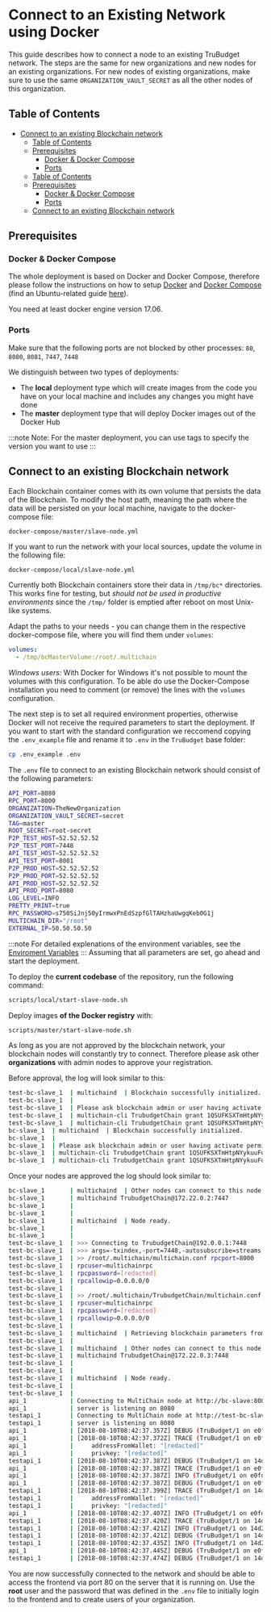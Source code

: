 # Connect to an Existing Network using Docker

This guide describes how to connect a node to an existing TruBudget network. The steps are the same for new organizations and new nodes for an existing organizations. For new nodes of existing organizations, make sure to use the same `ORGANIZATION_VAULT_SECRET` as all the other nodes of this organization.

## Table of Contents

- [Connect to an existing Blockchain network](#connect-to-an-existing-blockchain-network)
  - [Table of Contents](#table-of-contents)
  - [Prerequisites](#prerequisites)
    - [Docker & Docker Compose](#docker--docker-compose)
    - [Ports](#ports)
  - [Table of Contents](#table-of-contents-1)
  - [Prerequisites](#prerequisites-1)
    - [Docker & Docker Compose](#docker--docker-compose-1)
    - [Ports](#ports-1)
  - [Connect to an existing Blockchain network](#connect-to-an-existing-blockchain-network-1)

## Prerequisites

### Docker & Docker Compose

The whole deployment is based on Docker and Docker Compose, therefore please follow the instructions on how to setup [Docker](https://docs.docker.com/engine/installation/) and [Docker Compose](https://docs.docker.com/compose/install/#install-compose) (find an Ubuntu-related guide [here](https://www.digitalocean.com/community/tutorials/how-to-install-and-use-docker-on-ubuntu-16-04)).

You need at least docker engine version 17.06.

### Ports

Make sure that the following ports are not blocked by other processes: `80`, `8080`, `8081`, `7447`, `7448`

We distinguish between two types of deployments:

- The **local** deployment type which will create images from the code you have on your local machine and includes any changes you might have done
- The **master** deployment type that will deploy Docker images out of the Docker Hub

:::note
Note: For the master deployment, you can use tags to specify the version you want to use
:::

## Connect to an existing Blockchain network

Each Blockchain container comes with its own volume that persists the data of the Blockchain.
To modify the host path, meaning the path where the data will be persisted on your local machine, navigate to the docker-compose file:

```
docker-compose/master/slave-node.yml
```

If you want to run the network with your local sources, update the volume in the following file:

```bash
docker-compose/local/slave-node.yml
```

Currently both Blockchain containers store their data in `/tmp/bc*` directories. This works fine for testing, but _should not be used in productive environments_ since the `/tmp/` folder is emptied after reboot on most Unix-like systems.

Adapt the paths to your needs - you can change them in the respective docker-compose file, where you will find them under `volumes`:

```yaml
volumes:
  - /tmp/bcMasterVolume:/root/.multichain
```

_Windows users_: With Docker for Windows it's not possible to mount the volumes with this configuration. To be able do use the Docker-Compose installation you need to comment (or remove) the lines with the `volumes` configuration.

The next step is to set all required environment properties, otherwise Docker will not receive the required parameters to start the deployment.
If you want to start with the standard configuration we reccomend copying the `.env_example` file and rename it to `.env` in the `TruBudget` base folder:

```bash
cp .env_example .env
```

The `.env` file to connect to an existing Blockchain network should consist of the following parameters:

```bash
API_PORT=8080
RPC_PORT=8000
ORGANIZATION=TheNewOrganization
ORGANIZATION_VAULT_SECRET=secret
TAG=master
ROOT_SECRET=root-secret
P2P_TEST_HOST=52.52.52.52
P2P_TEST_PORT=7448
API_TEST_HOST=52.52.52.52
API_TEST_PORT=8081
P2P_PROD_HOST=52.52.52.52
P2P_PROD_PORT=52.52.52.52
API_PROD_HOST=52.52.52.52
API_PROD_PORT=8080
LOG_LEVEL=INFO
PRETTY_PRINT=true
RPC_PASSWORD=s750SiJnj50yIrmwxPnEdSzpfGlTAHzhaUwgqKeb0G1j
MULTICHAIN_DIR="/root"
EXTERNAL_IP=50.50.50.50
```

:::note
For detailed explenations of the environment variables, see the [Enviroment Variables](./../../../enviroment-variables)
:::
Assuming that all parameters are set, go ahead and start the deployment.

To deploy the **current codebase** of the repository, run the following command:

```bash
scripts/local/start-slave-node.sh
```

Deploy images **of the Docker registry** with:

```bash
scripts/master/start-slave-node.sh
```

As long as you are not approved by the blockchain network, your blockchain nodes will constantly try to connect. Therefore please ask other **organizations** with admin nodes to approve your registration.

Before approval, the log will look similar to this:

```bash
test-bc-slave_1  | multichaind  | Blockchain successfully initialized.
test-bc-slave_1  |
test-bc-slave_1  | Please ask blockchain admin or user having activate permission to let you connect and/or transact:
test-bc-slave_1  | multichain-cli TrubudgetChain grant 1QSUFKSXTmHtpNYykuuFuZaxfMR6sJwS91kG2u connect
test-bc-slave_1  | multichain-cli TrubudgetChain grant 1QSUFKSXTmHtpNYykuuFuZaxfMR6sJwS91kG2u connect,send,receive
bc-slave_1  | multichaind  | Blockchain successfully initialized.
bc-slave_1  |
bc-slave_1  | Please ask blockchain admin or user having activate permission to let you connect and/or transact:
bc-slave_1  | multichain-cli TrubudgetChain grant 1QSUFKSXTmHtpNYykuuFuZaxfMR6sJwS91kG2u connect
bc-slave_1  | multichain-cli TrubudgetChain grant 1QSUFKSXTmHtpNYykuuFuZaxfMR6sJwS91kG2u connect,send,receive
```

Once your nodes are approved the log should look similar to:

```bash
bc-slave_1       | multichaind  | Other nodes can connect to this node using:
bc-slave_1       | multichaind TrubudgetChain@172.22.0.2:7447
bc-slave_1       |
bc-slave_1       |
bc-slave_1       | multichaind  | Node ready.
bc-slave_1       |
bc-slave_1       |
test-bc-slave_1  | >>> Connecting to TrubudgetChain@192.0.0.1:7448
test-bc-slave_1  | >>> args=-txindex,-port=7448,-autosubscribe=streams,TrubudgetChain@192.0.0.1:7448
test-bc-slave_1  | >> /root/.multichain/multichain.conf rpcport=8000
test-bc-slave_1  | rpcuser=multichainrpc
test-bc-slave_1  | rpcpassword=[redacted]
test-bc-slave_1  | rpcallowip=0.0.0.0/0
test-bc-slave_1  |
test-bc-slave_1  | >> /root/.multichain/TrubudgetChain/multichain.conf rpcport=8000
test-bc-slave_1  | rpcuser=multichainrpc
test-bc-slave_1  | rpcpassword=[redacted]
test-bc-slave_1  | rpcallowip=0.0.0.0/0
test-bc-slave_1  |
test-bc-slave_1  | multichaind  | Retrieving blockchain parameters from the seed node 192.0.0.1:7448 ...
test-bc-slave_1  |
test-bc-slave_1  | multichaind  | Other nodes can connect to this node using:
test-bc-slave_1  | multichaind TrubudgetChain@172.22.0.3:7448
test-bc-slave_1  |
test-bc-slave_1  |
test-bc-slave_1  | multichaind  | Node ready.
test-bc-slave_1  |
test-bc-slave_1  |
api_1            | Connecting to MultiChain node at http://bc-slave:8000
api_1            | server is listening on 8080
testapi_1        | Connecting to MultiChain node at http://test-bc-slave:8000
testapi_1        | server is listening on 8080
api_1            | [2018-08-10T08:42:37.357Z] DEBUG (TruBudget/1 on e0fdf1eb41e2): Created stream org:TheOrganizat with options {"kind":"organization","name":"org:TheOrganizat"}
api_1            | [2018-08-10T08:42:37.372Z] TRACE (TruBudget/1 on e0fdf1eb41e2):
api_1            |     addressFromWallet: "[redacted]"
api_1            |     privkey: "[redacted]"
testapi_1        | [2018-08-10T08:42:37.387Z] DEBUG (TruBudget/1 on 14d2111cc40d): Created stream org:TheOrganizat with options {"kind":"organization","name":"org:TheOrganizat"}
api_1            | [2018-08-10T08:42:37.387Z] TRACE (TruBudget/1 on e0fdf1eb41e2): wrote hex string to chain: 282 bytes
api_1            | [2018-08-10T08:42:37.387Z] INFO (TruBudget/1 on e0fdf1eb41e2): Initializing organization address to local wallet address: [redacted]
api_1            | [2018-08-10T08:42:37.387Z] DEBUG (TruBudget/1 on e0fdf1eb41e2): Publishing wallet address to org:TheOrganizat/"address"
testapi_1        | [2018-08-10T08:42:37.399Z] TRACE (TruBudget/1 on 14d2111cc40d):
testapi_1        |     addressFromWallet: "[redacted]"
testapi_1        |     privkey: "[redacted]"
api_1            | [2018-08-10T08:42:37.407Z] INFO (TruBudget/1 on e0fdf1eb41e2): organization address: [redacted]
testapi_1        | [2018-08-10T08:42:37.420Z] TRACE (TruBudget/1 on 14d2111cc40d): wrote hex string to chain: 282 bytes
testapi_1        | [2018-08-10T08:42:37.421Z] INFO (TruBudget/1 on 14d2111cc40d): Initializing organization address to local wallet address: [redacted]
testapi_1        | [2018-08-10T08:42:37.421Z] DEBUG (TruBudget/1 on 14d2111cc40d): Publishing wallet address to org:TheOrganizat/"address"
testapi_1        | [2018-08-10T08:42:37.435Z] INFO (TruBudget/1 on 14d2111cc40d): organization address: [redacted]
api_1            | [2018-08-10T08:42:37.445Z] DEBUG (TruBudget/1 on e0fdf1eb41e2): Created stream users:TheOrganiz with options {"kind":"users","name":"users:TheOrganiz"}
testapi_1        | [2018-08-10T08:42:37.474Z] DEBUG (TruBudget/1 on 14d2111cc40d): Created stream users:TheOrganiz with options {"kind":"users","name":"users:TheOrganiz"}
```

You are now successfully connected to the network and should be able to access the frontend via port 80 on the server that it is running on. Use the **root** user and the password that was defined in the `.env` file to initially login to the frontend and to create users of your organization.
